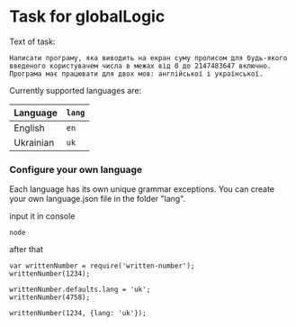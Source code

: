 # Task for globalLogic 


Text of task: 

    Написати програму, яка виводить на екран суму прописом для будь-якого введеного користувачем числа в межах від 0 до 2147483647 включно. 
    Програма має працювати для двох мов: англійської і української. 




Currently supported languages are:

| Language | `lang` |
|---------|--------|
| English | `en` |
| Ukrainian | `uk` |

### Configure your own language
Each language has its own unique grammar exceptions.  You can create your own 
language.json file in the folder "lang".

input it in console 
```
node 
```
after that 
```
var writtenNumber = require('written-number');
writtenNumber(1234); 

writtenNumber.defaults.lang = 'uk';
writtenNumber(4758);

writtenNumber(1234, {lang: 'uk'});

```



